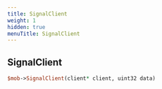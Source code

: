 ```yaml
---
title: SignalClient
weight: 1
hidden: true
menuTitle: SignalClient
---
```

## SignalClient
```perl
$mob->SignalClient(client* client, uint32 data)
```